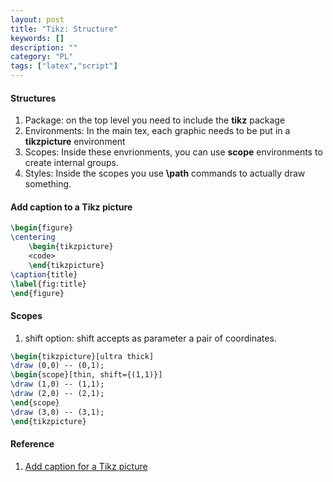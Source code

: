 ```yaml
---
layout: post
title: "Tikz: Structure"
keywords: []
description: ""
category: "PL"
tags: ["latex","script"]
---
```


#### Structures
1. Package: on the top level you need to include the **tikz** package
2. Environments: In the main tex, each graphic needs to be put in a **tikzpicture** environment
3. Scopes: Inside these envrionments, you can use **scope** environments to create internal groups.
4. Styles: Inside the scopes you use **\path** commands to actually draw something. 



#### Add caption to a Tikz picture

```latex
\begin{figure}
\centering
	\begin{tikzpicture}
	<code>
	\end{tikzpicture}
\caption{title}
\label{fig:title}
\end{figure}
```

#### Scopes

1. shift option: shift accepts as parameter a pair of coordinates.


```latex
\begin{tikzpicture}[ultra thick]
\draw (0,0) -- (0,1);
\begin{scope}[thin, shift={(1,1)}]
\draw (1,0) -- (1,1);
\draw (2,0) -- (2,1);
\end{scope}
\draw (3,0) -- (3,1);
\end{tikzpicture}
```


#### Reference
1. [Add caption for a Tikz picture](https://tex.stackexchange.com/questions/24000/how-to-add-caption-for-a-tikz-picture)

